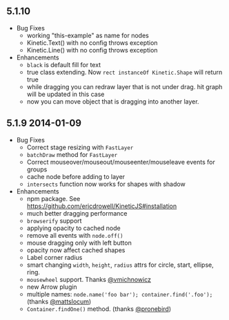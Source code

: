 ## 5.1.10

* Bug Fixes
    * working "this-example" as name for nodes
    * Kinetic.Text() with no config throws exception
    * Kinetic.Line() with no config throws exception
* Enhancements
    * `black` is default fill for text
    * true class extending. Now `rect instanceOf Kinetic.Shape` will return true
    * while dragging you can redraw layer that is not under drag. hit graph will be updated in this case
    * now you can move object that is dragging into another layer.

## 5.1.9 2014-01-09

* Bug Fixes
    * Correct stage resizing with `FastLayer`
    * `batchDraw` method for `FastLayer`
    * Correct mouseover/mouseout/mouseenter/mouseleave events for groups
    * cache node before adding to layer
    * `intersects` function now works for shapes with shadow
* Enhancements
    * npm package. See https://github.com/ericdrowell/KineticJS#installation
    * much better dragging performance
    * `browserify` support
    * applying opacity to cached node
    * remove all events with `node.off()`
    * mouse dragging only with left button
    * opacity now affect cached shapes
    * Label corner radius
    * smart changing `width`, `height`, `radius` attrs for circle, start, ellipse, ring.
    * `mousewheel` support. Thanks [@vmichnowicz](https://github.com/vmichnowicz)
    * new Arrow plugin
    * multiple names: `node.name('foo bar'); container.find('.foo');` (thanks [@mattslocum](https://github.com/mattslocum))
    * `Container.findOne()` method. (thanks [@pronebird](https://github.com/pronebird))